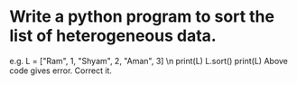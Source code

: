 
# Write a python program to sort the list of heterogeneous data.
e.g.
L = ["Ram", 1, "Shyam", 2, "Aman", 3] \n
print(L)
L.sort()
print(L)
Above code gives error. Correct it.

